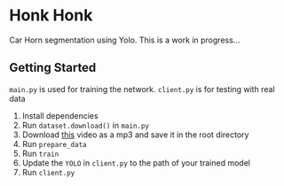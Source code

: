 # Honk Honk

Car Horn segmentation using Yolo. This is a work in progress...

## Getting Started
`main.py` is used for training the network. `client.py` is for testing with real data

1. Install dependencies
2. Run `dataset.download()` in `main.py`
3. Download [this](https://www.youtube.com/watch?v=unfmzc0opk4) video as a mp3 and save it in the root directory
3. Run `prepare_data`
4. Run `train`
5. Update the `YOLO` in `client.py` to the path of your trained model
6. Run `client.py`